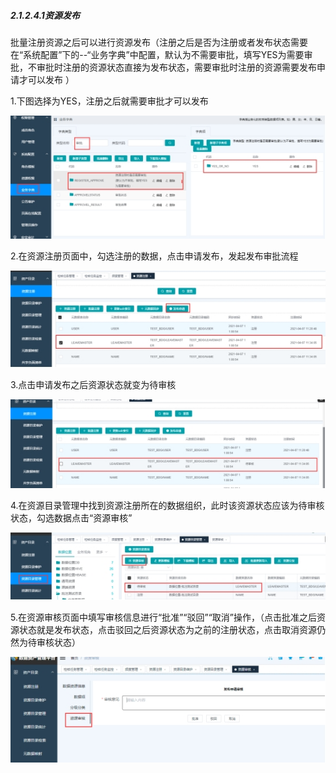 ##### 2.1.2.4.1资源发布

​       批量注册资源之后可以进行资源发布（注册之后是否为注册或者发布状态需要在“系统配置”下的--“业务字典”中配置，默认为不需要审批，填写YES为需要审批，不审批时注册的资源状态直接为发布状态，需要审批时注册的资源需要发布申请才可以发布 ）

1.下图选择为YES，注册之后就需要审批才可以发布

![img](2.1.2.4.1%E8%B5%84%E6%BA%90%E5%8F%91%E5%B8%83.assets/wps1.jpg)

2.在资源注册页面中，勾选注册的数据，点击申请发布，发起发布审批流程

![img](2.1.2.4.1%E8%B5%84%E6%BA%90%E5%8F%91%E5%B8%83.assets/wps2.jpg)

3.点击申请发布之后资源状态就变为待审核

![img](2.1.2.4.1%E8%B5%84%E6%BA%90%E5%8F%91%E5%B8%83.assets/wps3.jpg)

4.在资源目录管理中找到资源注册所在的数据组织，此时该资源状态应该为待审核状态，勾选数据点击“资源审核”

![img](2.1.2.4.1%E8%B5%84%E6%BA%90%E5%8F%91%E5%B8%83.assets/wps4.jpg)

5.在资源审核页面中填写审核信息进行“批准”“驳回”“取消”操作，（点击批准之后资源状态就是发布状态，点击驳回之后资源状态为之前的注册状态，点击取消资源仍然为待审核状态）

![img](2.1.2.4.1%E8%B5%84%E6%BA%90%E5%8F%91%E5%B8%83.assets/wps5.jpg)